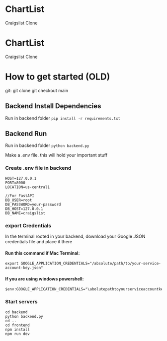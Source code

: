# ChartList
Craigslist Clone

# ChartList
Craigslist Clone


# How to get started (OLD)

git:
git clone 
git checkout main

## Backend Install Dependencies
Run in backend folder
```pip install -r requirements.txt```

## Backend Run
Run in backend folder
```python backend.py```

Make a .env file. this will hold your important stuff
### Create .env file in backend
```
HOST=127.0.0.1
PORT=8000
LOCATION=us-central1

//For FastAPI
DB_USER=root
DB_PASSWORD=your-password
DB_HOST=127.0.0.1
DB_NAME=craigslist
```
### export Credentials
In the terminal rooted in your backend, download your Google JSON credentials file and place it there
#### Run this command if Mac Terminal:
```
export GOOGLE_APPLICATION_CREDENTIALS="/absolute/path/to/your-service-account-key.json"
```
#### If you are using windows powershell:
```
$env:GOOGLE_APPLICATION_CREDENTIALS="\abolutepathtoyourserviceaccountkey.json"
```

### Start servers
```
cd backend
python backend.py
cd ..
cd frontend
npm install
npm run dev
```